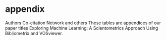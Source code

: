 # appendix
Authors Co-citation Network and others
These tables are appendices of our paper titles Exploring Machine Learning: A Scientometrics Approach Using Bibliometrix and VOSviewer.
